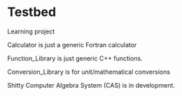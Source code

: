# Testbed
Learning project

Calculator is just a generic Fortran calculator 

Function_Library is just generic C++ functions. 

Conversion_Library is for unit/mathematical conversions

Shitty Computer Algebra System (CAS) is in development.
